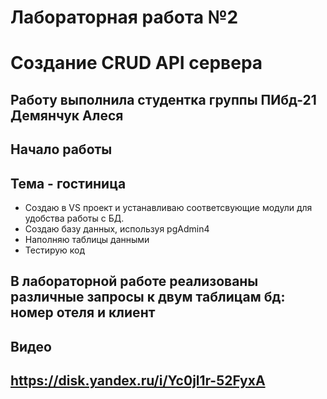 # Лабораторная работа №2
# Создание CRUD API сервера

## Работу выполнила студентка группы ПИбд-21 Демянчук Алеся

## Начало работы

## Тема - гостиница

* Создаю в VS проект и устанавливаю соответсвующие модули для удобства работы с БД.
* Создаю базу данных, используя pgAdmin4 
* Наполняю таблицы данными
* Тестирую код

## В лабораторной работе реализованы различные запросы к двум таблицам бд: номер отеля и клиент

## Видео

## https://disk.yandex.ru/i/Yc0jl1r-52FyxA
